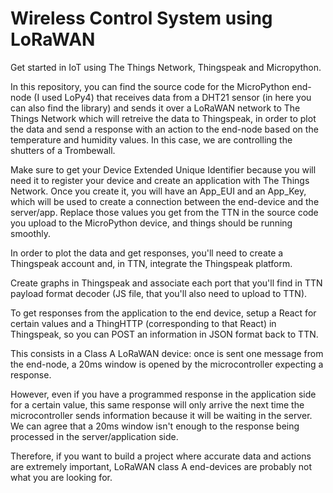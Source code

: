 # Wireless Control System using LoRaWAN

Get started in IoT using The Things Network, Thingspeak and Micropython.

In this repository, you can find the source code for the MicroPython end-node (I used LoPy4) that receives data from a DHT21 sensor (in here you can also find the library) and sends it over a LoRaWAN network to The Things Network which will retreive the data to Thingspeak, in order to plot the data and send a response with an action to the end-node based on the temperature and humidity values. In this case, we are controlling the shutters of a Trombewall.

Make sure to get your Device Extended Unique Identifier because you will need it to register your device and create an application with The Things Network.
Once you create it, you will have an App_EUI and an App_Key, which will be used to create a connection between the end-device and the server/app. Replace those values you get from the TTN in the source code you upload to the MicroPython device, and things should be running smoothly.

In order to plot the data and get responses, you'll need to create a Thingspeak account and, in TTN, integrate the Thingspeak platform.

Create graphs in Thingspeak and associate each port that you'll find in TTN payload format decoder (JS file, that you'll also need to upload to TTN).

To get responses from the application to the end device, setup a React for certain values and a ThingHTTP (corresponding to that React) in Thingspeak, so you can POST an information in JSON format back to TTN.

This consists in a Class A LoRaWAN device: once is sent one message from the end-node, a 20ms window is opened by the microcontroller expecting a response.

However, even if you have a programmed response in the application side for a certain value, this same response will only arrive the next time the microcontroller sends information because it will be waiting in the server.
We can agree that a 20ms window isn't enough to the response being processed in the server/application side.

Therefore, if you want to build a project where accurate data and actions are extremely important, LoRaWAN class A end-devices are probably not what you are looking for.

